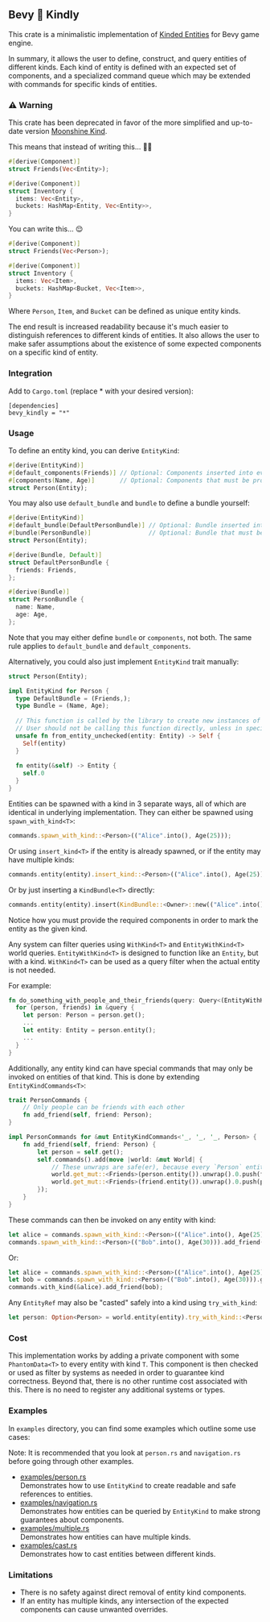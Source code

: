 ## Bevy 💖 Kindly

This crate is a minimalistic implementation of [Kinded Entities](https://github.com/bevyengine/bevy/issues/1634) for Bevy game engine.

In summary, it allows the user to define, construct, and query entities of different kinds. Each kind of entity is defined with an expected set of components, and a specialized command queue which may be extended with commands for specific kinds of entities.

### ⚠️ Warning
This crate has been deprecated in favor of the more simplified and up-to-date version [Moonshine Kind](https://github.com/Zeenobit/moonshine_kind).

This means that instead of writing this... 😵‍💫
```rust
#[derive(Component)]
struct Friends(Vec<Entity>);

#[derive(Component)]
struct Inventory {
  items: Vec<Entity>,
  buckets: HashMap<Entity, Vec<Entity>>,
}
```

You can write this... 😌
```rust
#[derive(Component)]
struct Friends(Vec<Person>);

#[derive(Component)]
struct Inventory {
  items: Vec<Item>,
  buckets: HashMap<Bucket, Vec<Item>>,
}
```

Where `Person`, `Item`, and `Bucket` can be defined as unique entity kinds.

The end result is increased readability because it's much easier to distinguish references to different kinds of entities. It also allows the user to make safer assumptions about the existence of some expected components on a specific kind of entity.

### Integration

Add to `Cargo.toml` (replace * with your desired version):
```
[dependencies]
bevy_kindly = "*"
```

### Usage

To define an entity kind, you can derive `EntityKind`:
```rust
#[derive(EntityKind)]
#[default_components(Friends)] // Optional: Components inserted into every `Person` by default
#[components(Name, Age)]       // Optional: Components that must be provided to spawn a `Person`
struct Person(Entity);
```

You may also use `default_bundle` and `bundle` to define a bundle yourself:
```rust
#[derive(EntityKind)]
#[default_bundle(DefaultPersonBundle)] // Optional: Bundle inserted into every `Person` by default
#[bundle(PersonBundle)]                // Optional: Bundle that must be provided to spawn a `Person`
struct Person(Entity);

#[derive(Bundle, Default)]
struct DefaultPersonBundle {
  friends: Friends,
};

#[derive(Bundle)]
struct PersonBundle {
  name: Name,
  age: Age,
};
```

Note that you may either define `bundle` or `components`, not both. The same rule applies to `default_bundle` and `default_components`.

Alternatively, you could also just implement `EntityKind` trait manually:
```rust
struct Person(Entity);

impl EntityKind for Person {
  type DefaultBundle = (Friends,);
  type Bundle = (Name, Age);
  
  // This function is called by the library to create new instances of this kind, but only when it's actually safe to do so
  // User should not be calling this function directly, unless in special cases.
  unsafe fn from_entity_unchecked(entity: Entity) -> Self {
    Self(entity)
  }
  
  fn entity(&self) -> Entity {
    self.0
  }
}
```

Entities can be spawned with a kind in 3 separate ways, all of which are identical in underlying implementation.
They can either be spawned using `spawn_with_kind<T>`:
```rust
commands.spawn_with_kind::<Person>(("Alice".into(), Age(25)));
```
Or using `insert_kind<T>` if the entity is already spawned, or if the entity may have multiple kinds:
```rust
commands.entity(entity).insert_kind::<Person>(("Alice".into(), Age(25)));
```
Or by just inserting a `KindBundle<T>` directly:
```rust
commands.entity(entity).insert(KindBundle::<Owner>::new(("Alice".into(), Age(25))));
```
Notice how you must provide the required components in order to mark the entity as the given kind.

Any system can filter queries using `WithKind<T>` and `EntityWithKind<T>` world queries.
`EntityWithKind<T>` is designed to function like an `Entity`, but with a kind.
`WithKind<T>` can be used as a query filter when the actual entity is not needed.

For example:
```rust
fn do_something_with_people_and_their_friends(query: Query<(EntityWithKind<Person>, &Friends)>) {
  for (person, friends) in &query {
    let person: Person = person.get();
    ...
    let entity: Entity = person.entity();
    ...
  }
}
```

Additionally, any entity kind can have special commands that may only be invoked on entities of that kind.
This is done by extending `EntityKindCommands<T>`:

```rust
trait PersonCommands {
    // Only people can be friends with each other
    fn add_friend(self, friend: Person);
}

impl PersonCommands for &mut EntityKindCommands<'_, '_, '_, Person> {
    fn add_friend(self, friend: Person) {
        let person = self.get();
        self.commands().add(move |world: &mut World| {
            // These unwraps are safe(er), because every `Person` entity has a `Friends` component
            world.get_mut::<Friends>(person.entity()).unwrap().0.push(friend);
            world.get_mut::<Friends>(friend.entity()).unwrap().0.push(person);
        });
    }
}
```

These commands can then be invoked on any entity with kind:
```rust
let alice = commands.spawn_with_kind::<Person>(("Alice".into(), Age(25))).get();
commands.spawn_with_kind::<Person>(("Bob".into(), Age(30))).add_friend(alice);
```
Or:
```rust
let alice = commands.spawn_with_kind::<Person>(("Alice".into(), Age(25))).get();
let bob = commands.spawn_with_kind::<Person>(("Bob".into(), Age(30))).get();
commands.with_kind(&alice).add_friend(bob);
```

Any `EntityRef` may also be "casted" safely into a kind using `try_with_kind`:
```rust
let person: Option<Person> = world.entity(entity).try_with_kind::<Person>();
```

### Cost

This implementation works by adding a private component with some `PhantomData<T>` to every entity with kind `T`.
This component is then checked or used as filter by systems as needed in order to guarantee kind correctness.
Beyond that, there is no other runtime cost associated with this. There is no need to register any additional systems or types.

### Examples

In `examples` directory, you can find some examples which outline some use cases:

Note: It is recommended that you look at `person.rs` and `navigation.rs` before going through other examples.

- [examples/person.rs](https://github.com/Zeenobit/bevy_kindly/blob/master/examples/person.rs)</br>
  Demonstrates how to use `EntityKind` to create readable and safe references to entities.
- [examples/navigation.rs](https://github.com/Zeenobit/bevy_kindly/blob/master/examples/navigation.rs)</br>
  Demonstrates how entities can be queried by `EntityKind` to make strong guarantees about components.
- [examples/multiple.rs](https://github.com/Zeenobit/bevy_kindly/blob/master/examples/multiple.rs)</br>
  Demonstrates how entities can have multiple kinds.
- [examples/cast.rs](https://github.com/Zeenobit/bevy_kindly/blob/master/examples/cast.rs)</br>
  Demonstrates how to cast entities between different kinds.

### Limitations

- There is no safety against direct removal of entity kind components.
- If an entity has multiple kinds, any intersection of the expected components can cause unwanted overrides.
